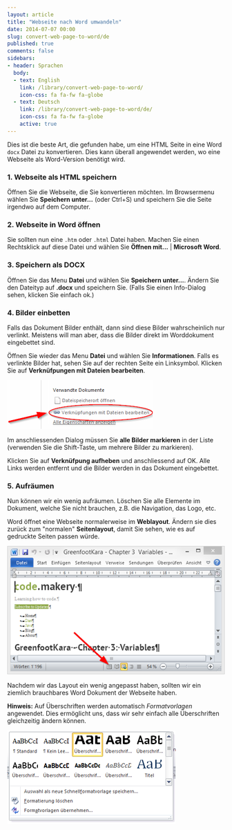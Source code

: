 ```yaml
---
layout: article
title: "Webseite nach Word umwandeln"
date: 2014-07-07 00:00
slug: convert-web-page-to-word/de
published: true
comments: false
sidebars:
- header: Sprachen
  body:
  - text: English
    link: /library/convert-web-page-to-word/
    icon-css: fa fa-fw fa-globe
  - text: Deutsch
    link: /library/convert-web-page-to-word/de/
    icon-css: fa fa-fw fa-globe
    active: true
---
```


Dies ist die beste Art, die gefunden habe, um eine HTML Seite in eine Word `docx` Datei zu konvertieren. Dies kann überall angewendet werden, wo eine Webseite als Word-Version benötigt wird. 


### 1. Webseite als HTML speichern

Öffnen Sie die Webseite, die Sie konvertieren möchten. Im Browsermenu wählen Sie **Speichern unter...** (oder Ctrl+S) und speichern Sie die Seite irgendwo auf dem Computer.


### 2. Webseite in Word öffnen

Sie sollten nun eine `.htm` oder `.html` Datei haben. Machen Sie einen Rechtsklick auf diese Datei und wählen Sie **Öffnen mit...** | **Microsoft Word**. 


### 3. Speichern als DOCX

Öffnen Sie das Menu **Datei** und wählen Sie **Speichern unter...**. Ändern Sie den Dateityp auf **.docx** und speichern Sie. (Falls Sie einen Info-Dialog sehen, klicken Sie einfach ok.)


### 4. Bilder einbetten

Falls das Dokument Bilder enthält, dann sind diese Bilder wahrscheinlich nur verlinkt. Meistens will man aber, dass die Bilder direkt im Worddokument eingebettet sind.

Öffnen Sie wieder das Menu **Datei** und wählen Sie **Informationen**. Falls es verlinkte Bilder hat, sehen Sie auf der rechten Seite ein Linksymbol. Klicken Sie auf **Verknüfpungen mit Dateien bearbeiten**.

![Links to Files](/assets/library/convert-web-page-to-word/links-to-files-de.png)

Im anschliessenden Dialog müssen Sie **alle Bilder markieren** in der Liste (verwenden Sie die Shift-Taste, um mehrere Bilder zu markieren).  

Klicken Sie auf **Verknüfpung aufheben** und anschliessend auf OK. Alle Links werden entfernt und die Bilder werden in das Dokument eingebettet.


### 5. Aufräumen

Nun können wir ein wenig aufräumen. Löschen Sie alle Elemente im Dokument, welche Sie nicht brauchen, z.B. die Navigation, das Logo, etc.

Word öffnet eine Webseite normalerweise im **Weblayout**. Ändern sie dies zurück zum "normalen" **Seitenlayout**, damit Sie sehen, wie es auf gedruckte Seiten passen würde.

![Print Layout View](/assets/library/convert-web-page-to-word/print-layout-view.png)

Nachdem wir das Layout ein wenig angepasst haben, sollten wir ein ziemlich brauchbares Word Dokument der Webseite haben.

**Hinweis:** Auf Überschriften werden automatisch *Formatvorlagen* angewendet. Dies ermöglicht uns, dass wir sehr einfach alle Überschriften gleichzeitig ändern können.

![Heading Styles](/assets/library/convert-web-page-to-word/heading-styles.png)
